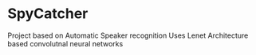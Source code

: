 # SpyCatcher
Project based on Automatic Speaker recognition
Uses Lenet Architecture based convolutnal neural networks 
